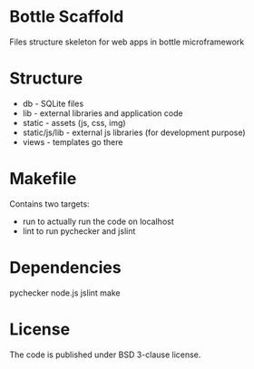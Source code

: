Bottle Scaffold
===============
Files structure skeleton for web apps in bottle microframework

Structure
=========
  - db            - SQLite files
  - lib           - external libraries and application code
  - static        - assets (js, css, img)
  - static/js/lib - external js libraries (for development purpose)
  - views         - templates go there

Makefile
========
Contains two targets:
  - run to actually run the code on localhost
  - lint to run pychecker and jslint

Dependencies
============
pychecker
node.js
jslint
make

License
=======
The code is published under BSD 3-clause license.
